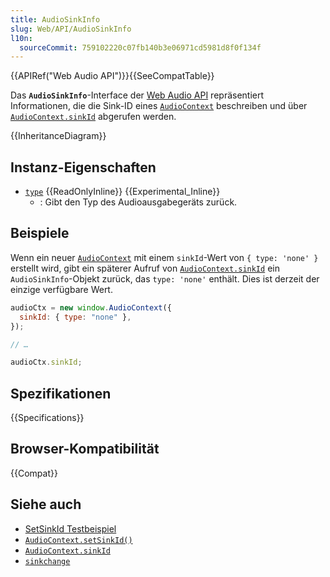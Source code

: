 ```yaml
---
title: AudioSinkInfo
slug: Web/API/AudioSinkInfo
l10n:
  sourceCommit: 759102220c07fb140b3e06971cd5981d8f0f134f
---
```


{{APIRef("Web Audio API")}}{{SeeCompatTable}}

Das **`AudioSinkInfo`**-Interface der [Web Audio API](/de/docs/Web/API/Web_Audio_API) repräsentiert Informationen, die die Sink-ID eines [`AudioContext`](/de/docs/Web/API/AudioContext) beschreiben und über [`AudioContext.sinkId`](/de/docs/Web/API/AudioContext/sinkId) abgerufen werden.

{{InheritanceDiagram}}

## Instanz-Eigenschaften

- [`type`](/de/docs/Web/API/AudioSinkInfo/type) {{ReadOnlyInline}} {{Experimental_Inline}}
  - : Gibt den Typ des Audioausgabegeräts zurück.

## Beispiele

Wenn ein neuer [`AudioContext`](/de/docs/Web/API/AudioContext) mit einem `sinkId`-Wert von `{ type: 'none' }` erstellt wird, gibt ein späterer Aufruf von [`AudioContext.sinkId`](/de/docs/Web/API/AudioContext/sinkId) ein `AudioSinkInfo`-Objekt zurück, das `type: 'none'` enthält. Dies ist derzeit der einzige verfügbare Wert.

```js
audioCtx = new window.AudioContext({
  sinkId: { type: "none" },
});

// …

audioCtx.sinkId;
```

## Spezifikationen

{{Specifications}}

## Browser-Kompatibilität

{{Compat}}

## Siehe auch

- [SetSinkId Testbeispiel](https://set-sink-id.glitch.me/)
- [`AudioContext.setSinkId()`](/de/docs/Web/API/AudioContext/setSinkId)
- [`AudioContext.sinkId`](/de/docs/Web/API/AudioContext/sinkId)
- [`sinkchange`](/de/docs/Web/API/AudioContext/sinkchange_event)
